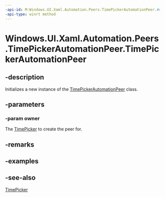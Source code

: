```yaml
---
-api-id: M:Windows.UI.Xaml.Automation.Peers.TimePickerAutomationPeer.#ctor(Windows.UI.Xaml.Controls.TimePicker)
-api-type: winrt method
---
```


<!-- Method syntax
public TimePickerAutomationPeer(Windows.UI.Xaml.Controls.TimePicker owner)
-->

# Windows.UI.Xaml.Automation.Peers.TimePickerAutomationPeer.TimePickerAutomationPeer

## -description
Initializes a new instance of the [TimePickerAutomationPeer](timepickerautomationpeer.md) class.


## -parameters
### -param owner
The [TimePicker](../windows.ui.xaml.controls/timepicker.md) to create the peer for.

## -remarks

## -examples

## -see-also
[TimePicker](../windows.ui.xaml.controls/timepicker.md)
